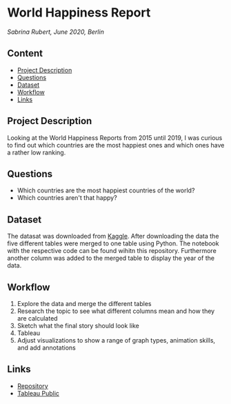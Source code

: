 # World Happiness Report

*Sabrina Rubert, June 2020, Berlin*

## Content
* [Project Description](https://github.com/sabrinarubert/worldHappinessReport#project-description)
* [Questions](https://github.com/sabrinarubert/worldHappinessReport#questions)
* [Dataset](https://github.com/sabrinarubert/worldHappinessReport#dataset)
* [Workflow](https://github.com/sabrinarubert/worldHappinessReport#workflow)
* [Links](https://github.com/sabrinarubert/worldHappinessReport#links)

## Project Description
Looking at the World Happiness Reports from 2015 until 2019, I was curious to find out which countries are the most happiest ones and which ones have a rather low ranking. 

## Questions
* Which countries are the most happiest countries of the world?
* Which countries aren't that happy?

## Dataset
The datasat was downloaded from [Kaggle](https://www.kaggle.com/unsdsn/world-happiness). After downloading the data the five different tables were merged to one table using Python. The notebook with the respective code can be found wihitn this repository. Furthermore another column was added to the merged table to display the year of the data.

## Workflow

1. Explore the data and merge the different tables
2. Research the topic to see what different columns mean and how they are calculated
3. Sketch what the final story should look like
4. Tableau
5. Adjust visualizations to show a range of graph types, animation skills, and add annotations

## Links

* [Repository](https://github.com/sabrinarubert/worldHappinessReport)
* [Tableau Public]()
